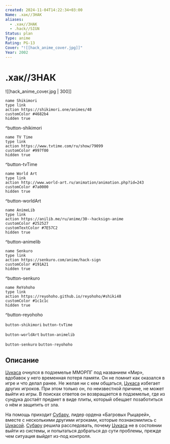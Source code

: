 ```yaml
---
created: 2024-11-04T14:22:34+03:00
Name: .хак//ЗНАК
aliases:
  - .хак//ЗНАК
  - .hack//SIGN
Status: plan
Type: anime
Rating: PG-13
Cover: "![[hack_anime_cover.jpg]]"
Year: 2002
---
```


# .хак//ЗНАК

![[hack_anime_cover.jpg | 300]]

```button
name Shikimori
type link
action https://shikimori.one/animes/48
customColor #4682b4
hidden true
```
^button-shikimori

```button
name TV Time
type link
action https://www.tvtime.com/ru/show/79099
customColor #997f00
hidden true
```
^button-tvTime

```button
name World Art
type link
action http://www.world-art.ru/animation/animation.php?id=243
customColor #7a0000
hidden true
```
^button-worldArt

```button
name AnimeLib
type link
action https://anilib.me/ru/anime/30--hacksign-anime
customColor #252527
customTextColor #7E57C2
hidden true
```
^button-animelib

```button
name Senkuro
type link
action https://senkuro.com/anime/hack-sign
customColor #191A21
hidden true
```
^button-senkuro

```button
name ReYohoho
type link
action https://reyohoho.github.io/reyohoho/#shiki48
customColor #1c1c1c
hidden true
```
^button-reyohoho

`button-shikimori` `button-tvTime`

`button-worldArt` `button-animelib`

`button-senkuro` `button-reyohoho`

## Описание

[Цукаса](https://shikimori.one/characters/39-tsukasa) очнулся в подземелье ММОРПГ под названием «Мир», вдобавок у него временная потеря памяти. Он не помнит как оказался в игре и что делал ранее. Не желая ни с кем общаться, [Цукаса](https://shikimori.one/characters/39-tsukasa) избегает других игроков. При этом только он, по неизвестной причине, не может выйти из игры. В поисках ответов он возвращается в подземелье, где из сундука достаёт предмет в виде плиты, который обещает позаботиться о нём и защитить от зла.

На помощь приходит [Субару](https://shikimori.one/characters/41-subaru), лидер ордена «Багровых Рыцарей», вместе с несколькими другими игроками, которые познакомились с [Цукасой](https://shikimori.one/characters/39-tsukasa). [Субару](https://shikimori.one/characters/41-subaru) решила расследовать, почему [Цукаса](https://shikimori.one/characters/39-tsukasa) не в состоянии выйти из системы, и попытаться добраться до сути проблемы, прежде чем ситуация выйдет из-под контроля.
